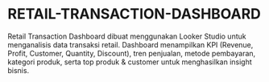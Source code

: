 # RETAIL-TRANSACTION-DASHBOARD
Retail Transaction Dashboard dibuat menggunakan Looker Studio untuk menganalisis data transaksi retail. Dashboard menampilkan KPI (Revenue, Profit, Customer, Quantity, Discount), tren penjualan, metode pembayaran, kategori produk, serta top produk &amp; customer untuk menghasilkan insight bisnis.
